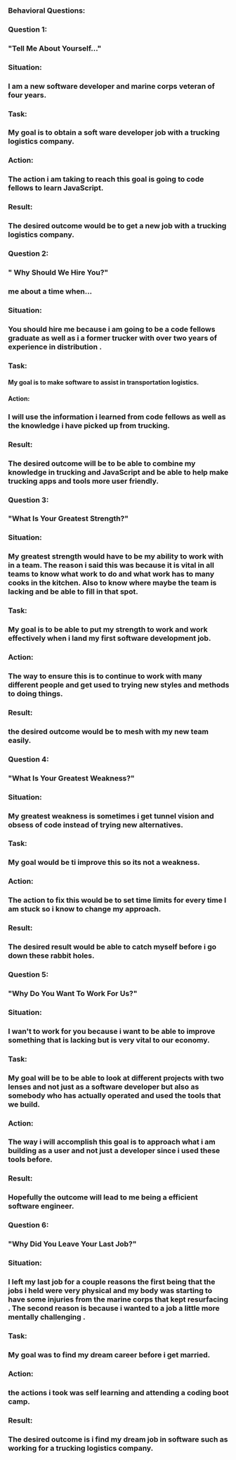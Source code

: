 ### Behavioral Questions:
### Question 1:
### "Tell Me About Yourself..."
### Situation: 
### I am a new software developer and marine corps veteran of four years.
### Task:
### My goal is to obtain a soft ware developer job with a trucking logistics company.
### Action: 
### The action i am taking to reach this goal is going to code fellows to learn JavaScript. 
### Result:
### The desired outcome would be to get a new job with a trucking logistics company.
### Question 2:
### " Why Should We Hire You?"
### me about a time when… 
### Situation: 
### You should hire me because  i am going to be a code fellows graduate as well as i a former trucker with over two years of experience in distribution .
### Task:
#### My goal is to make software to assist in transportation logistics. 
#### Action: 
### I will use the information i learned from code fellows as well as the knowledge i have picked up from trucking.
### Result:
 ### The desired outcome will be to be able to combine my knowledge in trucking and JavaScript and be able to help make trucking apps and tools more user friendly.
### Question 3:
### "What Is Your Greatest Strength?"
### Situation: 
### My greatest strength would have to be my ability to work with in a team. The reason i said this was because it is vital in all teams to know what work to do and what work has to many cooks in the kitchen. Also to know where maybe the team is lacking and be able to fill in that spot. 
### Task:
### My goal is to be able to put my strength to work and work effectively when i land my first software development job.
### Action: 
### The way to ensure this is to continue to work with many different people and get used to trying new styles and methods to doing things.
### Result:
### the desired outcome would be to mesh with my new team easily.
### Question 4:
### "What Is Your Greatest Weakness?"
### Situation: 
### My greatest weakness is sometimes i get tunnel vision and obsess of code instead of trying new alternatives. 
### Task:
### My goal would be ti improve this so its not  a weakness.
### Action: 
### The action to fix this would be to set time limits for every time I am stuck so i know to change my approach. 
### Result:
### The desired result would be able to catch myself before i go down these rabbit holes.
### Question 5:
### "Why Do You Want To Work For Us?"
### Situation: 
### I wan't to work for you because i want to be able to improve something that is lacking but is very vital to our economy.   
### Task:
### My goal will be to be  able to look at different projects with two lenses and not just as a software developer but also  as somebody who has actually operated and used the tools that we build.
### Action: 
### The way i will accomplish this goal is to approach what i am building as a user and not just a developer since i used these tools before.
### Result:
### Hopefully the outcome will lead to me being a efficient software engineer.
### Question 6:
### "Why Did You Leave Your Last Job?"
### Situation: 
### I left my last job for a couple reasons the first being that the jobs i held were very physical and my body was starting to have some injuries from the marine corps that kept resurfacing . The second reason is because i wanted to a job a little more mentally challenging .
### Task:
### My goal was to find my dream career before i get married. 
### Action: 
### the actions i took was self learning and attending a coding boot camp. 
### Result:
### The desired outcome is i find my dream job in software such as working for a trucking logistics company.